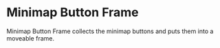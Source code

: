 # Minimap Button Frame

Minimap Button Frame collects the minimap buttons and puts them into a moveable frame.
